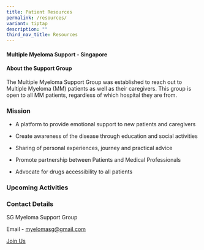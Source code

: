 ```yaml
---
title: Patient Resources
permalink: /resources/
variant: tiptap
description: ""
third_nav_title: Resources
---
```

<h4><strong>Multiple Myeloma Support - Singapore</strong></h4>
<h4>About the Support Group</h4>
<p>The Multiple Myeloma Support Group was established to reach out to Multiple
Myeloma (MM) patients as well as their caregivers. This group is open to
all MM patients, regardless of which hospital they are from.&nbsp;</p>
<h3>Mission</h3>
<ul data-tight="true" class="tight">
<li>
<p>A platform to provide emotional support to new patients and caregivers</p>
</li>
<li>
<p>Create awareness of the disease through education and social activities</p>
</li>
<li>
<p>Sharing of personal experiences, journey and practical advice</p>
</li>
<li>
<p>Promote partnership between Patients and Medical Professionals</p>
</li>
<li>
<p>Advocate for drugs accessibility to all patients</p>
</li>
</ul>
<h3>Upcoming Activities</h3>
<p></p>
<h3>Contact Details</h3>
<p>SG Myeloma Support Group</p>
<p>Email - <a href="mailto:myelomasg@gmail.com" rel="noopener noreferrer nofollow" target="_blank">myelomasg@gmail.com</a>
</p>
<p><a href="https://docs.google.com/forms/d/1oKa4ry9OftWleu19LtWukPWyi0PQ8m-Au9KNyjn-Ero/edit" rel="noopener noreferrer nofollow" target="_blank">Join Us</a>
</p>
<p><strong><br></strong>
</p>